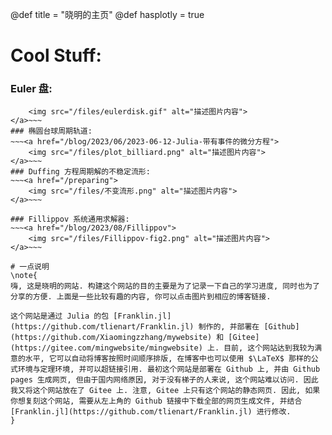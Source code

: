 @def title = "晓明的主页"
@def hasplotly = true

# Cool Stuff:

### Euler 盘:
~~~<a href="/preparing">
    <img src="/files/eulerdisk.gif" alt="描述图片内容">
</a>~~~
### 椭圆台球周期轨道:
~~~<a href="/blog/2023/06/2023-06-12-Julia-带有事件的微分方程">
    <img src="/files/plot_billiard.png" alt="描述图片内容">
</a>~~~
### Duffing 方程周期解的不稳定流形:
~~~<a href="/preparing">
    <img src="/files/不变流形.png" alt="描述图片内容">
</a>~~~

### Fillippov 系统通用求解器:
~~~<a href="/blog/2023/08/Fillippov">
    <img src="/files/Fillippov-fig2.png" alt="描述图片内容">
</a>~~~

# 一点说明
\note{
嗨, 这是晓明的网站. 构建这个网站的目的主要是为了记录一下自己的学习进度, 同时也为了分享的方便. 上面是一些比较有趣的内容, 你可以点击图片到相应的博客链接.

这个网站是通过 Julia 的包 [Franklin.jl](https://github.com/tlienart/Franklin.jl) 制作的, 并部署在 [Github](https://github.com/Xiaomingzzhang/mywebsite) 和 [Gitee](https://gitee.com/mingwebsite/mingwebsite) 上. 目前, 这个网站达到我较为满意的水平, 它可以自动将博客按照时间顺序排版, 在博客中也可以使用 $\LaTeX$ 那样的公式环境与定理环境, 并可以超链接引用. 最初这个网站是部署在 Github 上, 并由 Github pages 生成网页, 但由于国内网络原因, 对于没有梯子的人来说, 这个网站难以访问. 因此我又将这个网站放在了 Gitee 上. 注意, Gitee 上只有这个网站的静态网页. 因此, 如果你想复刻这个网站, 需要从左上角的 Github 链接中下载全部的网页生成文件, 并结合 [Franklin.jl](https://github.com/tlienart/Franklin.jl) 进行修改. 
}






